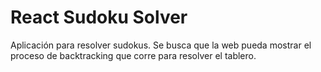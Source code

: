# React Sudoku Solver

Aplicación para resolver sudokus. Se busca que la web pueda mostrar el proceso de backtracking que corre para resolver el tablero.